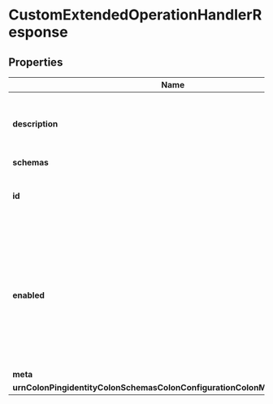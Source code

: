 

# CustomExtendedOperationHandlerResponse


## Properties

| Name | Type | Description | Notes |
|------------ | ------------- | ------------- | -------------|
|**description** | **String** | A description for this Extended Operation Handler |  [optional] |
|**schemas** | **List&lt;EnumcustomExtendedOperationHandlerSchemaUrn&gt;** |  |  |
|**id** | **String** | Name of the Extended Operation Handler |  |
|**enabled** | **Boolean** | Indicates whether the Extended Operation Handler is enabled (that is, whether the types of extended operations are allowed in the server). |  |
|**meta** | [**MetaMeta**](MetaMeta.md) |  |  [optional] |
|**urnColonPingidentityColonSchemasColonConfigurationColonMessagesColon20** | [**MetaUrnPingidentitySchemasConfigurationMessages20**](MetaUrnPingidentitySchemasConfigurationMessages20.md) |  |  [optional] |



